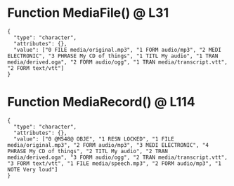 # Function MediaFile() @ L31

    {
      "type": "character",
      "attributes": {},
      "value": ["0 FILE media/original.mp3", "1 FORM audio/mp3", "2 MEDI ELECTRONIC", "3 PHRASE My CD of things", "1 TITL My audio", "1 TRAN media/derived.oga", "2 FORM audio/ogg", "1 TRAN media/transcript.vtt", "2 FORM text/vtt"]
    }

# Function MediaRecord() @ L114

    {
      "type": "character",
      "attributes": {},
      "value": ["0 @M548@ OBJE", "1 RESN LOCKED", "1 FILE media/original.mp3", "2 FORM audio/mp3", "3 MEDI ELECTRONIC", "4 PHRASE My CD of things", "2 TITL My audio", "2 TRAN media/derived.oga", "3 FORM audio/ogg", "2 TRAN media/transcript.vtt", "3 FORM text/vtt", "1 FILE media/speech.mp3", "2 FORM audio/mp3", "1 NOTE Very loud"]
    }

